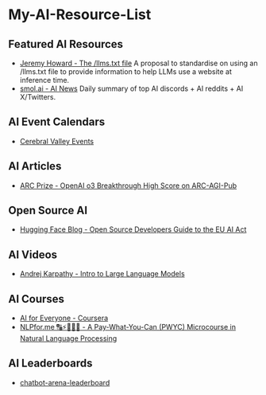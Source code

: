 # My-AI-Resource-List


## Featured AI Resources
- [Jeremy Howard - The /llms.txt file](https://llmstxt.org/)
A proposal to standardise on using an /llms.txt file to provide information to help LLMs use a website at inference time.
- [smol.ai - AI News](https://buttondown.com/ainews)
Daily summary of top AI discords + AI reddits + AI X/Twitters.


## AI Event Calendars
- [Cerebral Valley Events](https://cerebralvalley.ai/events)


## AI Articles
- [ARC Prize - OpenAI o3 Breakthrough High Score on ARC-AGI-Pub](https://arcprize.org/blog/oai-o3-pub-breakthrough)


## Open Source AI
- [Hugging Face Blog - Open Source Developers Guide to the EU AI Act](https://huggingface.co/blog/eu-ai-act-for-oss-developers)


## AI Videos
- [Andrej Karpathy - Intro to Large Language Models](https://www.youtube.com/watch?v=zjkBMFhNj_g)


## AI Courses
- [AI for Everyone - Coursera](https://www.coursera.org/learn/ai-for-everyone)
- [NLPfor.me 🔠⚡🤖🧠😃 - A Pay-What-You-Can (PWYC) Microcourse in Natural Language Processing](https://github.com/nlpfromscratch/nlpfor.me)


## AI Leaderboards
- [chatbot-arena-leaderboard](https://huggingface.co/spaces/lmsys/chatbot-arena-leaderboard)






